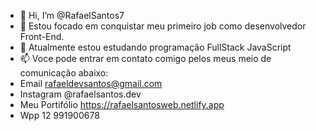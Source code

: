 - 👋 Hi, I’m @RafaelSantos7
- 👀 Estou focado em conquistar meu primeiro job como desenvolvedor Front-End.
- 🌱 Atualmente estou estudando programação FullStack JavaScript
- 📫 Voce pode entrar em contato comigo pelos meus meio de comunicação abaixo:
-  Email rafaeldevsantos@gmail.com 
-  Instagram @rafaelsantos.dev
-  Meu Portifólio https://rafaelsantosweb.netlify.app
-  Wpp 12 991900678

<!---
RafaelSantos7/RafaelSantos7 is a ✨ special ✨ repository because its `README.md` (this file) appears on your GitHub profile.
You can click the Preview link to take a look at your changes.
--->
